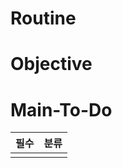 # Routine

# Objective

# Main-To-Do

| 필수 | 분류 |
|--|--|
|  |  |

<!--stackedit_data:
eyJoaXN0b3J5IjpbLTE1NDkxMTYyMywtMTM0NDM2NzM1OV19
-->